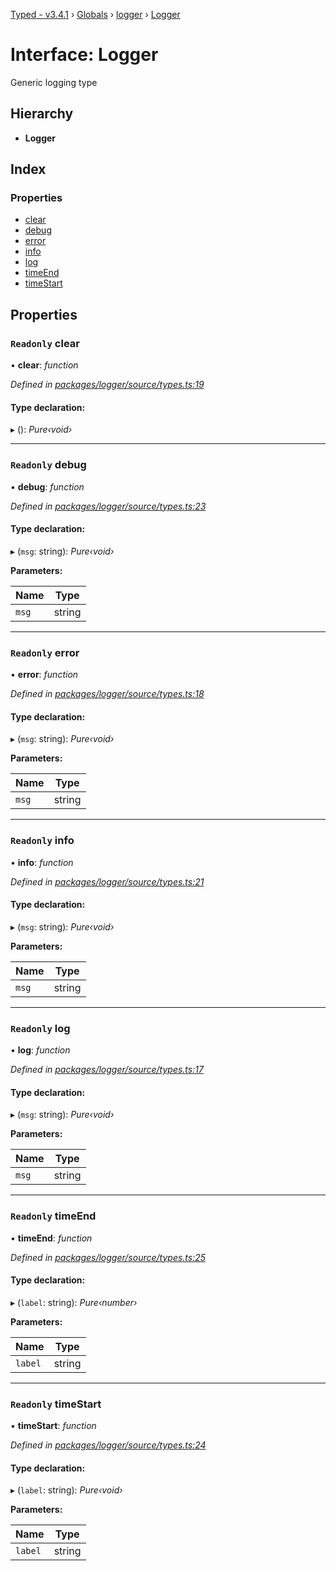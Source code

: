 [Typed - v3.4.1](../README.md) › [Globals](../globals.md) › [logger](../modules/logger.md) › [Logger](logger.logger-1.md)

# Interface: Logger

Generic logging type

## Hierarchy

* **Logger**

## Index

### Properties

* [clear](logger.logger-1.md#readonly-clear)
* [debug](logger.logger-1.md#readonly-debug)
* [error](logger.logger-1.md#readonly-error)
* [info](logger.logger-1.md#readonly-info)
* [log](logger.logger-1.md#readonly-log)
* [timeEnd](logger.logger-1.md#readonly-timeend)
* [timeStart](logger.logger-1.md#readonly-timestart)

## Properties

### `Readonly` clear

• **clear**: *function*

*Defined in [packages/logger/source/types.ts:19](https://github.com/TylorS/typed-prelude/blob/cf24d7c0/packages/logger/source/types.ts#L19)*

#### Type declaration:

▸ (): *Pure‹void›*

___

### `Readonly` debug

• **debug**: *function*

*Defined in [packages/logger/source/types.ts:23](https://github.com/TylorS/typed-prelude/blob/cf24d7c0/packages/logger/source/types.ts#L23)*

#### Type declaration:

▸ (`msg`: string): *Pure‹void›*

**Parameters:**

Name | Type |
------ | ------ |
`msg` | string |

___

### `Readonly` error

• **error**: *function*

*Defined in [packages/logger/source/types.ts:18](https://github.com/TylorS/typed-prelude/blob/cf24d7c0/packages/logger/source/types.ts#L18)*

#### Type declaration:

▸ (`msg`: string): *Pure‹void›*

**Parameters:**

Name | Type |
------ | ------ |
`msg` | string |

___

### `Readonly` info

• **info**: *function*

*Defined in [packages/logger/source/types.ts:21](https://github.com/TylorS/typed-prelude/blob/cf24d7c0/packages/logger/source/types.ts#L21)*

#### Type declaration:

▸ (`msg`: string): *Pure‹void›*

**Parameters:**

Name | Type |
------ | ------ |
`msg` | string |

___

### `Readonly` log

• **log**: *function*

*Defined in [packages/logger/source/types.ts:17](https://github.com/TylorS/typed-prelude/blob/cf24d7c0/packages/logger/source/types.ts#L17)*

#### Type declaration:

▸ (`msg`: string): *Pure‹void›*

**Parameters:**

Name | Type |
------ | ------ |
`msg` | string |

___

### `Readonly` timeEnd

• **timeEnd**: *function*

*Defined in [packages/logger/source/types.ts:25](https://github.com/TylorS/typed-prelude/blob/cf24d7c0/packages/logger/source/types.ts#L25)*

#### Type declaration:

▸ (`label`: string): *Pure‹number›*

**Parameters:**

Name | Type |
------ | ------ |
`label` | string |

___

### `Readonly` timeStart

• **timeStart**: *function*

*Defined in [packages/logger/source/types.ts:24](https://github.com/TylorS/typed-prelude/blob/cf24d7c0/packages/logger/source/types.ts#L24)*

#### Type declaration:

▸ (`label`: string): *Pure‹void›*

**Parameters:**

Name | Type |
------ | ------ |
`label` | string |
